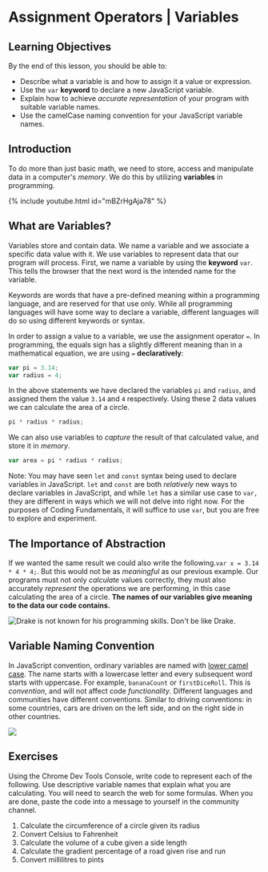 # Assignment Operators | Variables

## Learning Objectives

By the end of this lesson, you should be able to:

- Describe what a variable is and how to assign it a value or expression.
- Use the `var` **keyword** to declare a new JavaScript variable.
- Explain how to achieve _accurate representation_ of your program with suitable variable names.
- Use the camelCase naming convention for your JavaScript variable names.

## Introduction

To do more than just basic math, we need to store, access and manipulate data in a computer's _memory_. We do this by utilizing **variables** in programming.

{% include youtube.html id="mBZrHgAja78" %}

## What are Variables?

Variables store and contain data. We name a variable and we associate a specific data value with it. We use variables to represent data that our program will process. First, we name a variable by using the **keyword** `var`. This tells the browser that the next word is the intended name for the variable.


Keywords are words that have a pre-defined meaning within a programming language, and are reserved for that use only. While all programming languages will have some way to declare a variable, different languages will do so using different keywords or syntax.


In order to assign a value to a variable, we use the assignment operator `=`. In programming, the equals sign has a slightly different meaning than in a mathematical equation, we are using `=` **declaratively**:

```javascript
var pi = 3.14;
var radius = 4;
```

In the above statements we have declared the variables `pi` and `radius`, and assigned them the value `3.14` and `4` respectively. Using these 2 data values we can calculate the area of a circle.

```javascript
pi * radius * radius;
```

We can also use variables to _capture_ the result of that calculated value, and store it in _memory_.

```javascript
var area = pi * radius * radius;
```

Note: You may have seen `let` and `const` syntax being used to declare variables in JavaScript. `let` and `const` are both _relatively_ new ways to declare variables in JavaScript, and while `let` has a similar use case to `var,` they are different in ways which we will not delve into right now. For the purposes of Coding Fundamentals, it will suffice to use `var`, but you are free to explore and experiment.

## **The Importance of Abstraction** <a href="#the-importance-of-abstraction" id="the-importance-of-abstraction"></a>

If we wanted the same result we could also write the following.`var x = 3.14 * 4 * 4;`. But this would not be as _meaningful_ as our previous example. Our programs must not only _calculate_ values correctly, they must also accurately _represent_ the operations we are performing, in this case calculating the area of a circle. **The names of our variables give meaning to the data our code contains.**

![Drake is not known for his programming skills. Don't be like Drake.](https://miro.medium.com/max/717/1*7LO7JEAZbo6YmN8feAVCwg.png)

## **Variable Naming Convention**

In JavaScript convention, ordinary variables are named with [lower camel case](https://en.wikipedia.org/wiki/Naming_convention_(programming)#Examples_of_multiple-word_identifier_formats). The name starts with a lowercase letter and every subsequent word starts with uppercase. For example, `bananaCount` or `firstDiceRoll`. This is _convention_, and will not affect code _functionality_. Different languages and communities have different conventions. Similar to driving conventions: in some countries, cars are driven on the left side, and on the right side in other countries.

![](https://upload.wikimedia.org/wikipedia/commons/thumb/c/c8/CamelCase_new.svg/1200px-CamelCase_new.svg.png)

## Exercises

Using the Chrome Dev Tools Console, write code to represent each of the following. Use descriptive variable names that explain what you are calculating. You will need to search the web for some formulas. When you are done, paste the code into a message to yourself in the community channel.

1. Calculate the circumference of a circle given its radius
2. Convert Celsius to Fahrenheit
3. Calculate the volume of a cube given a side length
4. Calculate the gradient percentage of a road given rise and run
5. Convert millilitres to pints
